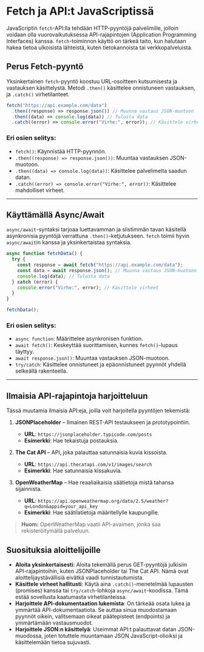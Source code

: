 # Fetch ja API\:t JavaScriptissä

JavaScriptin `fetch`-API\:lla tehdään HTTP-pyyntöjä palvelimille, jolloin voidaan olla vuorovaikutuksessa API-rajapintojen (Application Programming Interfaces) kanssa. `fetch`-toiminnon käyttö on tärkeä taito, kun halutaan hakea tietoa ulkoisista lähteistä, kuten tietokannoista tai verkkopalveluista.

## Perus Fetch-pyyntö

Yksinkertainen `fetch`-pyyntö koostuu URL-osoitteen kutsumisesta ja vastauksen käsittelystä. Metodi `.then()` käsittelee onnistuneen vastauksen, ja `.catch()` virhetilanteet.

```javascript
fetch("https://api.example.com/data")
  .then((response) => response.json()) // Muunna vastaus JSON-muotoon
  .then((data) => console.log(data)) // Tulosta data
  .catch((error) => console.error("Virhe:", error)); // Käsittele virheet
```

### Eri osien selitys:

- `fetch()`: Käynnistää HTTP-pyynnön.
- `.then((response) => response.json())`: Muuntaa vastauksen JSON-muotoon.
- `.then((data) => console.log(data))`: Käsittelee palvelimelta saadun datan.
- `.catch((error) => console.error("Virhe:", error))`: Käsittelee mahdolliset virheet.

---

## Käyttämällä Async/Await

`async/await`-syntaksi tarjoaa luettavamman ja siistimmän tavan käsitellä asynkronisia pyyntöjä verrattuna `.then()`-ketjutukseen. `fetch` toimii hyvin `async/await`in kanssa ja yksinkertaistaa syntaksia.

```javascript
async function fetchData() {
  try {
    const response = await fetch("https://api.example.com/data");
    const data = await response.json(); // Muunna vastaus JSON-muotoon
    console.log(data); // Tulosta data
  } catch (error) {
    console.error("Virhe:", error); // Käsittele virheet
  }
}

fetchData();
```

### Eri osien selitys:

- `async function`: Määrittelee asynkronisen funktion.
- `await fetch()`: Keskeyttää suorittamisen, kunnes `fetch()`-lupaus täyttyy.
- `await response.json()`: Muuntaa vastauksen JSON-muotoon.
- `try/catch`: Käsittelee onnistuneet ja epäonnistuneet pyynnöt yhdellä selkeällä rakenteella.

---

## Ilmaisia API-rajapintoja harjoitteluun

Tässä muutamia ilmaisia API\:eja, joilla voit harjoitella pyyntöjen tekemistä:

1. **JSONPlaceholder** – Ilmainen REST-API testaukseen ja prototypointiin.

   - **URL**: `https://jsonplaceholder.typicode.com/posts`
   - **Esimerkki**: Hae tekaistuja postauksia.

2. **The Cat API** – API, joka palauttaa satunnaisia kuvia kissoista.

   - **URL**: `https://api.thecatapi.com/v1/images/search`
   - **Esimerkki**: Hae satunnaisia kissakuvia.

3. **OpenWeatherMap** – Hae reaaliaikaisia säätietoja mistä tahansa sijainnista.

   - **URL**: `https://api.openweathermap.org/data/2.5/weather?q=London&appid=your_api_key`
   - **Esimerkki**: Hae säätilatietoja määritellylle kaupungille.

> **Huom:** OpenWeatherMap vaatii API-avaimen, jonka saa rekisteröitymällä palveluun.

## Suosituksia aloittelijoille

- **Aloita yksinkertaisesti**: Aloita tekemällä perus GET-pyyntöjä julkisiin API-rajapintoihin, kuten JSONPlaceholder tai The Cat API. Nämä ovat aloittelijaystävällisiä eivätkä vaadi tunnistautumista.
- **Käsittele virheet hallitusti**: Käytä aina `.catch()`-menetelmää lupausten (promises) kanssa tai `try/catch`-lohkoja `async/await`-koodissa. Tämä estää sovellusta kaatumasta virhetilanteissa.
- **Harjoittele API-dokumentaation lukemista**: On tärkeää osata lukea ja ymmärtää API-dokumentaatiota. Se auttaa sinua muodostamaan pyynnöt oikein, valitsemaan oikeat päätepisteet (endpoints) ja ymmärtämään vastausmuodot.
- **Harjoittele JSON\:n käsittelyä**: Useimmat API\:t palauttavat datan JSON-muodossa, joten totuttele muuntamaan JSON JavaScript-olioiksi ja käsittelemään tietoa sujuvasti.
